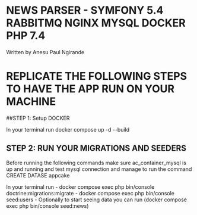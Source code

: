 # NEWS PARSER - SYMFONY 5.4 RABBITMQ NGINX MYSQL DOCKER PHP 7.4

Written by Anesu Paul Ngirande


# REPLICATE THE FOLLOWING STEPS TO HAVE THE APP RUN ON YOUR MACHINE

##STEP 1: Setup DOCKER

In your terminal run docker compose up -d --build

## STEP 2: RUN YOUR MIGRATIONS AND SEEDERS
Before running the following commands make sure ac_container_mysql is up and running and test mysql connection and manage to run the command CREATE DATASE appcake

In your terminal run 
	- docker compose exec php bin/console doctrine:migrations:migrate
	- docker compose exec php bin/console seed:users
	- Optionally to start seeing data you can run (docker compose exec php bin/console seed:news)